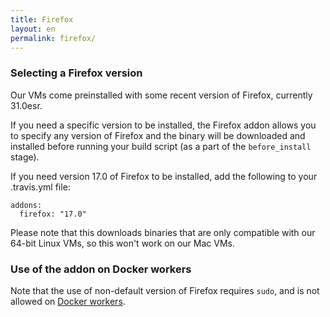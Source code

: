 ```yaml
---
title: Firefox
layout: en
permalink: firefox/
---
```


### Selecting a Firefox version

Our VMs come preinstalled with some recent version of Firefox, currently 31.0esr.

If you need a specific version to be installed, the Firefox addon
allows you to specify any version of Firefox and the binary will be downloaded
and installed before running your build script (as a part of the
`before_install` stage).

If you need version 17.0 of Firefox to be installed, add the following to your
.travis.yml file:

    addons:
      firefox: "17.0"

Please note that this downloads binaries that are only compatible with our
64-bit Linux VMs, so this won't work on our Mac VMs.

### Use of the addon on Docker workers

Note that the use of non-default version of Firefox requires `sudo`, and
is not allowed on [Docker workers](/user/workers/docker).